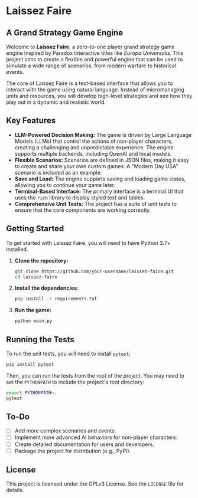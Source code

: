 # Laissez Faire

## A Grand Strategy Game Engine

Welcome to **Laissez Faire**, a zero-to-one player grand strategy game engine inspired by Paradox Interactive titles like *Europa Universalis*. This project aims to create a flexible and powerful engine that can be used to simulate a wide range of scenarios, from modern warfare to historical events.

The core of Laissez Faire is a text-based interface that allows you to interact with the game using natural language. Instead of micromanaging units and resources, you will develop high-level strategies and see how they play out in a dynamic and realistic world.

## Key Features

*   **LLM-Powered Decision Making:** The game is driven by Large Language Models (LLMs) that control the actions of non-player characters, creating a challenging and unpredictable experience. The engine supports multiple backends, including OpenAI and local models.
*   **Flexible Scenarios:** Scenarios are defined in JSON files, making it easy to create and share your own custom games. A "Modern Day USA" scenario is included as an example.
*   **Save and Load:** The engine supports saving and loading game states, allowing you to continue your game later.
*   **Terminal-Based Interface:** The primary interface is a terminal UI that uses the `rich` library to display styled text and tables.
*   **Comprehensive Unit Tests:** The project has a suite of unit tests to ensure that the core components are working correctly.

## Getting Started

To get started with Laissez Faire, you will need to have Python 3.7+ installed.

1.  **Clone the repository:**

    ```bash
    git clone https://github.com/your-username/laissez-faire.git
    cd laissez-faire
    ```

2.  **Install the dependencies:**

    ```bash
    pip install -r requirements.txt
    ```

3.  **Run the game:**

    ```bash
    python main.py
    ```

## Running the Tests

To run the unit tests, you will need to install `pytest`:

```bash
pip install pytest
```

Then, you can run the tests from the root of the project. You may need to set the `PYTHONPATH` to include the project's root directory:

```bash
export PYTHONPATH=.
pytest
```

## To-Do

*   [ ] Add more complex scenarios and events.
*   [ ] Implement more advanced AI behaviors for non-player characters.
*   [ ] Create detailed documentation for users and developers.
*   [ ] Package the project for distribution (e.g., PyPI).

## License

This project is licensed under the GPLv3 License. See the `LICENSE` file for details.
